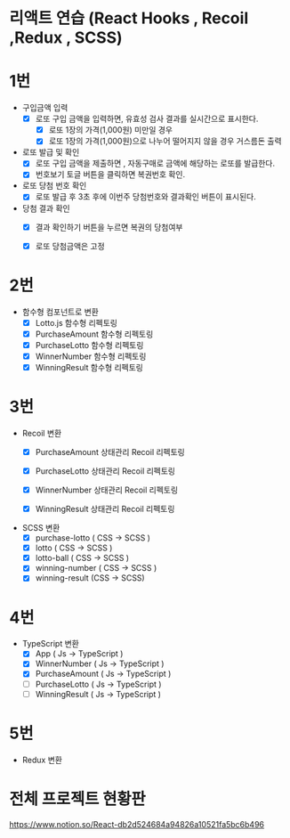 # 리액트 연습 (React Hooks , Recoil ,Redux , SCSS)

# 1번

- 구입금액 입력
    - [x] 로또 구입 금액을 입력하면, 유효성 검사 결과를 실시간으로 표시한다.
        - [x] 로또 1장의 가격(1,000원) 미만일 경우
        - [x] 로또 1장의 가격(1,000원)으로 나누어 떨어지지 않을 경우 거스름돈 출력

- 로또 발급 및 확인
    - [x] 로또 구입 금액을 제출하면 , 자동구매로 금액에 해당하는 로또를 발급한다.
    - [x] 번호보기 토글 버튼을 클릭하면 복권번호 확인.

- 로또 당첨 번호 확인
  - [x] 로또 발급 후 3초 후에 이번주 당첨번호와 결과확인 버튼이 표시된다.

- 당첨 결과 확인 
  - [x] 결과 확인하기 버튼을 누르면 복권의 당첨여부
  - [x] 로또 당첨금액은 고정


# 2번
- 함수형 컴포넌트로 변환 
    - [x] Lotto.js  함수형 리펙토링
    - [x] PurchaseAmount 함수형 리펙토링
    - [x] PurchaseLotto 함수형 리펙토링
    - [x] WinnerNumber 함수형 리펙토링
    - [x] WinningResult 함수형 리펙토링

# 3번
- Recoil 변환
  - [x] PurchaseAmount 상태관리 Recoil 리펙토링
  - [x] PurchaseLotto 상태관리 Recoil 리펙토링
  - [x] WinnerNumber 상태관리 Recoil 리펙토링
  - [x] WinningResult 상태관리 Recoil 리펙토링
  

- SCSS 변환
  - [x] purchase-lotto  ( CSS -> SCSS )
  - [x] lotto ( CSS -> SCSS )
  - [x] lotto-ball ( CSS -> SCSS )
  - [x] winning-number ( CSS -> SCSS )
  - [x] winning-result (CSS -> SCSS)
 
# 4번
- TypeScript 변환 
  - [x] App ( Js -> TypeScript )
  - [x] WinnerNumber ( Js -> TypeScript )
  - [x] PurchaseAmount ( Js -> TypeScript )
  - [ ] PurchaseLotto ( Js -> TypeScript )
  - [ ] WinningResult ( Js -> TypeScript )

# 5번
- Redux 변환



# 전체 프로젝트 현황판
https://www.notion.so/React-db2d524684a94826a10521fa5bc6b496
